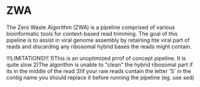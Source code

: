 # ZWA

The Zero Waste Algorithm (ZWA) is a pipeline comprised of various bioinformatic tools for context-based read trimming. The goal of this pipeline is to assist in viral genome assembly by retaining hte viral part of reads and discarding any ribosomal hybrid bases the reads might contain.


!!!LIMITATIONS!!!
1)This is an unoptimized prrof of concept pipeline. It is quite slow
2)The algorithm is unable to "clean" the hybrid ribosomal part if its in the middle of the read
3)If your raw reads contain the letter 'S' in the contig name you should replace it before running the pipeline (eg. use sed) 
